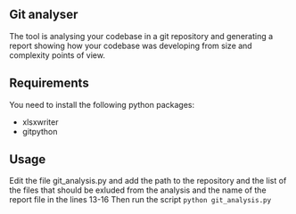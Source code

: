 ## Git analyser

The tool is analysing your codebase in a git repository and generating a report showing how your codebase was developing from size and complexity points of view.

## Requirements

You need to install the following python packages:

* xlsxwriter
* gitpython

## Usage

Edit the file git_analysis.py and add the path to the repository and the list of the files that should be exluded from the analysis and the name of the report file in the lines 13-16
Then run the script `python git_analysis.py`
